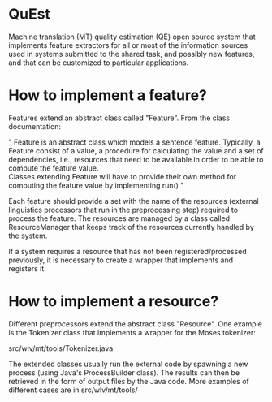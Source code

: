 QuEst
=====

Machine translation (MT) quality estimation (QE) open source system that implements feature extractors for all or most of the information sources
used in systems submitted to the shared task, and possibly new features, and that can be customized
to particular applications.

How to implement a feature?
===========================

Features extend an abstract class called "Feature". From the class
documentation:

"
 Feature is an abstract class which models a sentence feature. Typically, a
  Feature consist of a value, a procedure for calculating the value and a set
  of dependencies, i.e., resources that need to be available in order to be
  able to compute the feature value. <br> Classes extending Feature will have
  to provide their own method for computing the feature value by
implementing run()
 "

Each feature should provide a set with the name of the resources
(external linguistics processors that run in the preprocessing step)
required to process the feature. The resources are managed by a class
called ResourceManager that keeps track of the resources currently
handled by the system.

If a system requires a resource that has not been registered/processed
previously, it is necessary to create a wrapper that implements and
registers it.


How to implement a resource?
============================

Different preprocessors extend the abstract class "Resource". One
example is the Tokenizer class that implements a wrapper for the Moses
tokenizer:

src/wlv/mt/tools/Tokenizer.java

The extended classes usually run the external code by spawning a new
process (using Java's ProcessBuilder class). The results can then be
retrieved in the form of output files by the Java code. More examples
of different cases are in src/wlv/mt/tools/